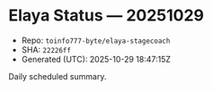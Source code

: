 # Elaya Status — 20251029

- Repo: `toinfo777-byte/elaya-stagecoach`
- SHA: `22226ff`
- Generated (UTC): 2025-10-29 18:47:15Z

Daily scheduled summary.

